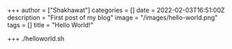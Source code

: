 +++
author = ["Shakhawat"]
categories = []
date = 2022-02-03T16:51:00Z
description = "First post of my blog"
image = "/images/hello-world.png"
tags = []
title = "Hello World!"

+++
    ./helloworld.sh